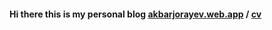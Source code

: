 #### Hi there this is my personal blog <a href="https://akbarjorayev.web.app" ref="noreferrer">akbarjorayev.web.app</a> / <a href="https://drive.google.com/file/d/1JyUEKpoXzW8tOuy-pW59jnDZHdVLuRyq/view?usp=drivesdk" target="_blank">cv</a>
